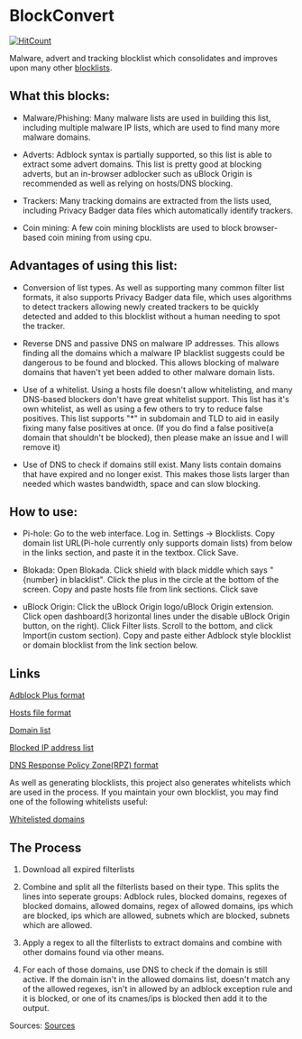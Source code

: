 # BlockConvert

[![HitCount](http://hits.dwyl.io/mkb2091/blockconvert.svg)](http://hits.dwyl.io/mkb2091/blockconvert)

Malware, advert and tracking blocklist which consolidates and improves upon many other [blocklists](https://github.com/mkb2091/blockconvert/blob/master/filterlists.csv).


## What this blocks:
- Malware/Phishing: Many malware lists are used in building this list, including multiple malware IP lists, which are used to find many more malware domains.

- Adverts: Adblock syntax is partially supported, so this list is able to extract some advert domains. This list is pretty good at blocking adverts, but an in-browser adblocker such as uBlock Origin is recommended as well as relying on hosts/DNS blocking.

- Trackers: Many tracking domains are extracted from the lists used, including Privacy Badger data files which automatically identify trackers.

- Coin mining: A few coin mining blocklists are used to block browser-based coin mining from using cpu.

## Advantages of using this list:
- Conversion of list types. As well as supporting many common filter list formats, it also supports Privacy Badger data file, which uses algorithms to detect trackers allowing newly created trackers to be quickly detected and added to this blocklist without a human needing to spot the tracker.

- Reverse DNS and passive DNS on malware IP addresses. This allows finding all the domains which a malware IP blacklist suggests could be dangerous to be found and blocked. This allows blocking of malware domains that haven't yet been added to other malware domain lists.

- Use of a whitelist. Using a hosts file doesn't allow whitelisting, and many DNS-based blockers don't have great whitelist support. This list has it's own whitelist, as well as using a few others to try to reduce false positives. This list supports "*" in subdomain and TLD to aid in easily fixing many false positives at once. (If you do find a false positive(a domain that shouldn't be blocked), then please make an issue and I will remove it)

- Use of DNS to check if domains still exist. Many lists contain domains that have expired and no longer exist. This makes those lists larger than needed which wastes bandwidth, space and can slow blocking.

## How to use:
- Pi-hole: Go to the web interface. Log in. Settings -> Blocklists. Copy domain list URL(Pi-hole currently only supports domain lists) from below in the links section, and paste it in the textbox. Click Save.

- Blokada: Open Blokada. Click shield with black middle which says "{number} in blacklist". Click the plus in the circle at the bottom of the screen. Copy and paste hosts file from link sections. Click save

- uBlock Origin: Click the uBlock Origin logo/uBlock Origin extension. Click open dashboard(3 horizontal lines under the disable uBlock Origin button, on the right). Click Filter lists. Scroll to the bottom, and click Import(in custom section). Copy and paste either Adblock style blocklist or domain blocklist from the link section below.

## Links

[Adblock Plus format](https://raw.githubusercontent.com/mkb2091/blockconvert/master/output/adblock.txt)

[Hosts file format](https://raw.githubusercontent.com/mkb2091/blockconvert/master/output/hosts.txt)

[Domain list](https://raw.githubusercontent.com/mkb2091/blockconvert/master/output/domains.txt)

[Blocked IP address list](https://raw.githubusercontent.com/mkb2091/blockconvert/master/output/ip_blocklist.txt)

[DNS Response Policy Zone(RPZ) format](https://raw.githubusercontent.com/mkb2091/blockconvert/master/output/domains.rpz)

As well as generating blocklists, this project also generates whitelists which are used in the process. If you maintain your own blocklist, you may find one of the following whitelists useful:

[Whitelisted domains](https://raw.githubusercontent.com/mkb2091/blockconvert/master/output/whitelist_domains.txt)

## The Process

1. Download all expired filterlists

2. Combine and split all the filterlists based on their type. This splits the lines into seperate groups: Adblock rules, blocked domains, regexes of blocked domains, allowed domains, regex of allowed domains, ips which are blocked, ips which are allowed, subnets which are blocked, subnets which are allowed.

3. Apply a regex to all the filterlists to extract domains and combine with other domains found via other means.

4. For each of those domains, use DNS to check if the domain is still active. If the domain isn't in the allowed domains list, doesn't match any of the allowed regexes, isn't in allowed by an adblock exception rule and it is blocked, or one of its cnames/ips is blocked then add it to the output.

Sources: [Sources](https://github.com/mkb2091/blockconvert/blob/master/filterlists.csv)
